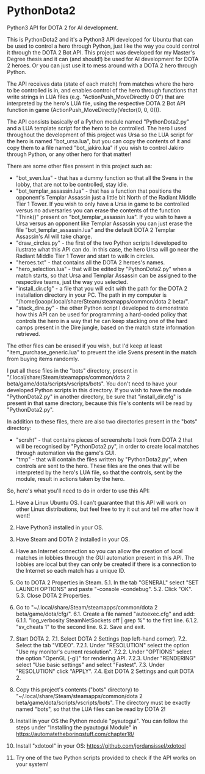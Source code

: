 # PythonDota2
Python3 API for DOTA 2 for AI development. 

This is PythonDota2 and it's a Python3 API developed for Ubuntu that can be used to control a hero through Python, just like the way you could control it through the DOTA 2 Bot API. This project was developed for my Master's Degree thesis and it can (and should!) be used for AI development for DOTA 2 heroes. Or you can just use it to mess around with a DOTA 2 hero through Python. 

The API receives data (state of each match) from matches where the hero to be controlled is in, and enables control of the hero through functions that write strings in LUA files (e.g. "ActionPush_MoveDirectly 0 0") that are interpreted by the hero's LUA file, using the respective DOTA 2 Bot API function in game (ActionPush_MoveDirectly(Vector(0, 0, 0))).

The API consists basically of a Python module named "PythonDota2.py" and a LUA template script for the hero to be controlled. The hero I used throughout the development of this project was Ursa so the LUA script for the hero is named "bot_ursa.lua", but you can copy the contents of it and copy them to a file named "bot_jakiro.lua" if you wish to control Jakiro through Python, or any other hero for that matter!

There are some other files present in this project such as:
- "bot_sven.lua" - that has a dummy function so that all the Svens in the lobby, that are not to be controlled, stay idle. 
- "bot_templar_assassin.lua" - that has a function that positions the opponent's Templar Assassin just a little bit North of the Radiant Middle Tier 1 Tower. If you wish to only have a Ursa in game to be controlled versus no adversaries you can erase the contents of the function "Think()" present on "bot_templar_assassin.lua". If you wish to have a Ursa versus an opponent like Templar Assassin you can just erase the file "bot_templar_assassin.lua" and the default DOTA 2 Templar Assassin's AI will take charge.
- "draw_circles.py" - the first of the two Python scripts I developed to ilustrate what this API can do. In this case, the hero Ursa will go near the Radiant Middle Tier 1 Tower and start to walk in circles.
- "heroes.txt" - that contains all the DOTA 2 heroes's names.
- "hero_selection.lua" - that will be edited by "PythonDota2.py" when a match starts, so that Ursa and Templar Assassin can be assigned to the respective teams, just the way you selected.
- "install_dir.cfg" - a file that you will edit with the path for the DOTA 2 installation directory in your PC. The path in my computer is "/home/joaop/.local/share/Steam/steamapps/common/dota 2 beta/".
- "stack_dire.py" - the other Python script I developed to demonstrate how this API can be used for programming a hard-coded policy that controls the hero in a way that he can keep stacking one of the hard camps present in the Dire jungle, based on the match state information retrieved.

The other files can be erased if you wish, but I'd keep at least "item_purchase_generic.lua" to prevent the idle Svens present in the match from buying items randomly.

I put all these files in the "bots" directory, present in "/.local/share/Steam/steamapps/common/dota 2 beta/game/dota/scripts/vscripts/bots". 
You don't need to have your developed Python scripts in this directory.
If you wish to have the module "PythonDota2.py" in another directory, be sure that "install_dir.cfg" is present in that same directory, because this file's contents will be read by "PythonDota2.py".

In addition to these files, there are also two directories present in the "bots" directory:
- "scrsht" - that contains pieces of screenshots I took from DOTA 2 that will be recognised by "PythonDota2.py", in order to create local matches through automation via the game's GUI.
- "tmp" - that will contain the files written by "PythonDota2.py", when controls are sent to the hero. These files are the ones that will be interpreted by the hero's LUA file, so that the controls, sent by the module, result in actions taken by the hero.


So, here's what you'll need to do in order to use this API:

1. Have a Linux Ubuntu OS. I can't guarantee that this API will work on other Linux distributions, but feel free to try it out and tell me after how it went!

2. Have Python3 installed in your OS.

3. Have Steam and DOTA 2 installed in your OS.

4. Have an Internet connection so you can allow the creation of local matches in lobbies through the GUI automation present in this API. The lobbies are local but they can only be created if there is a connection to the Internet so each match has a unique ID.

5. Go to DOTA 2 Properties in Steam. 
5.1. In the tab "GENERAL" select "SET LAUNCH OPTIONS" and paste "-console -condebug".
5.2. Click "OK".
5.3. Close DOTA 2 Properties.

6. Go to  "~/.local/share/Steam/steamapps/common/dota 2 beta/game/dota/cfg/".
6.1. Create a file named "autoexec.cfg" and add:
6.1.1. "log_verbosity SteamNetSockets off | grep %" to the first line. 
6.1.2. "sv_cheats 1" to the second line.
6.2. Save and exit.

7. Start DOTA 2.
7.1. Select DOTA 2 Settings (top left-hand corner).
7.2. Select the tab "VIDEO".
7.2.1. Under "RESOLUTION" select the option "Use my monitor's current resolution".
7.2.2. Under "OPTIONS" select the option "OpenGL (-gl)" for rendering API.
7.2.3. Under "RENDERING" select "Use basic settings" and select "Fastest".
7.3. Under "RESOLUTION" click "APPLY".
7.4. Exit DOTA 2 Settings and quit DOTA 2.

8. Copy this project's contents ("bots" directory) to "~/.local/share/Steam/steamapps/common/dota 2 beta/game/dota/scripts/vscripts/bots".
The directory must be exactly named "bots", so that the LUA files can be read by DOTA 2!

9. Install in your OS the Python module "pyautogui". You can follow the steps under "Installing the pyautogui Module" in https://automatetheboringstuff.com/chapter18/

10. Install "xdotool" in your OS: https://github.com/jordansissel/xdotool

11. Try one of the two Python scripts provided to check if the API works on your system!
